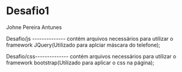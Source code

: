 # Desafio1

Johne Pereira Antunes

Desafio/js -------------- contém arquivos necessários para utilizar o framework JQuery(Utilizado para aplciar máscara do telefone);

Desafio/css-------------- contém arquivos necessários para utilizar o framework bootstrap(Utilizado para aplicar o css na página);

